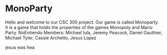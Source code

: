 # MonoParty
Hello and welcome to our CSC 305 project.  Our game is called Monoparty. It is a game that holds the properties of the games Monopoly and Mario Party.
NoEntiendo Members: Michael Iula, Jeremy Peacock, Daniel Gauthier, Michael Tyler, Cassie Archetto, Jesus Lopez






jesus was hea
